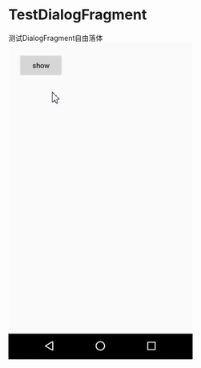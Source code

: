 # TestDialogFragment
测试DialogFragment自由落体
![](https://github.com/wangLegh/TestDialogFragment/blob/master/picture/Testpassed.gif) 
